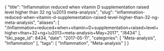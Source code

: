 {
    "title": "Inflammation reduced when vitamin D supplementation raised level higher than 32 ng \u2013 meta-analysis",
    "slug": "inflammation-reduced-when-vitamin-d-supplementation-raised-level-higher-than-32-ng-meta-analysis",
    "aliases": [
        "/Inflammation+reduced+when+vitamin+D+supplementation+raised+level+higher+than+32+ng+\u2013+meta-analysis+May+2017",
        "/8434"
    ],
    "tiki_page_id": 8434,
    "date": "2017-05-11",
    "categories": [
        "Meta-analysis",
        "Inflammation"
    ],
    "tags": [
        "Inflammation",
        "Meta-analysis"
    ]
}